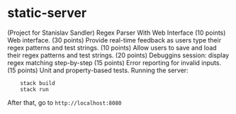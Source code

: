 # static-server
(Project for Stanislav Sandler) Regex Parser With Web Interface
(10 points) Web interface.
(30 points) Provide real-time feedback as users type their regex patterns and test strings.
(10 points) Allow users to save and load their regex patterns and test strings.
(20 points) Debuggins session: display regex matching step-by-step
(15 points) Error reporting for invalid inputs.
(15 points) Unit and property-based tests.
Running the server:
```
    stack build
    stack run
```
After that, go to `http://localhost:8080`